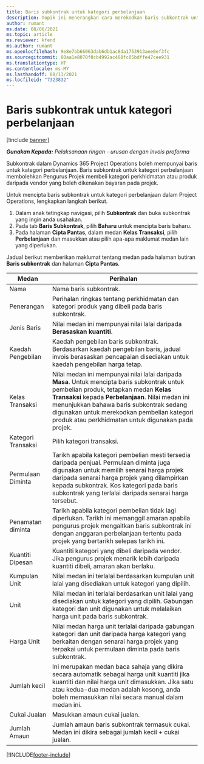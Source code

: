 ```yaml
---
title: Baris subkontrak untuk kategori perbelanjaan
description: Topik ini menerangkan cara merekodkan baris subkontrak untuk perbelanjaan dan menggunakan medan untuk merekodkan pembelian masa daripada vendor.
author: rumant
ms.date: 08/06/2021
ms.topic: article
ms.reviewer: kfend
ms.author: rumant
ms.openlocfilehash: 9e8e7bb66063dab6db1ac8da1753913aee0ef3fc
ms.sourcegitcommit: 80aa1e8070f0cb4992ac408fc05bdffe47cee931
ms.translationtype: HT
ms.contentlocale: ms-MY
ms.lasthandoff: 08/13/2021
ms.locfileid: "7323832"
---
```

#  <a name="subcontract-lines-for-expense-categories"></a>Baris subkontrak untuk kategori perbelanjaan

[!include [banner](../../includes/dataverse-preview.md)]

_**Gunakan Kepada:** Pelaksanaan ringan - urusan dengan invois proforma_

Subkontrak dalam Dynamics 365 Project Operations boleh mempunyai baris untuk kategori perbelanjaan. Baris subkontrak untuk kategori perbelanjaan membolehkan Pengurus Projek membeli kategori perkhidmatan atau produk daripada vendor yang boleh dikenakan bayaran pada projek.

Untuk mencipta baris subkontrak untuk kategori perbelanjaan dalam Project Operations, lengkapkan langkah berikut.

1. Dalam anak tetingkap navigasi, pilih **Subkontrak** dan buka subkontrak yang ingin anda usahakan.
2. Pada tab **Baris Subkontrak**, pilih **Baharu** untuk mencipta baris baharu.
3. Pada halaman **Cipta Pantas**, dalam medan **Kelas Transaksi**, pilih **Perbelanjaan** dan masukkan atau pilih apa-apa maklumat medan lain yang diperlukan.

Jadual berikut memberikan maklumat tentang medan pada halaman butiran **Baris subkontrak** dan halaman **Cipta Pantas**.

| **Medan** |  **Perihalan** |
| ----------| ---------------- |
| Nama | Nama baris subkontrak. |
| Penerangan | Perihalan ringkas tentang perkhidmatan dan kategori produk yang dibeli pada baris subkontrak. |
| Jenis Baris | Nilai medan ini mempunyai nilai lalai daripada **Berasaskan kuantiti**.  |
| Kaedah Pengebilan | Kaedah pengebilan baris subkontrak. Berdasarkan kaedah pengebilan baris, jadual invois berasaskan pencapaian disediakan untuk kaedah pengebilan harga tetap.  |
| Kelas Transaksi | Nilai medan ini mempunyai nilai lalai daripada **Masa**. Untuk mencipta baris subkontrak untuk pembelian produk, tetapkan medan **Kelas Transaksi** kepada **Perbelanjaan**. Nilai medan ini menunjukkan bahawa baris subkontrak sedang digunakan untuk merekodkan pembelian kategori produk atau perkhidmatan untuk digunakan pada projek. |
| Kategori Transaksi | Pilih kategori transaksi. |
| Permulaan Diminta | Tarikh apabila kategori pembelian mesti tersedia daripada penjual. Permulaan diminta juga digunakan untuk memilih senarai harga projek daripada senarai harga projek yang dilampirkan kepada subkontrak. Kos kategori pada baris subkontrak yang terlalai daripada senarai harga tersebut. |
| Penamatan diminta | Tarikh apabila kategori pembelian tidak lagi diperlukan. Tarikh ini memanggil amaran apabila pengurus projek mengaitkan baris subkontrak ini dengan anggaran perbelanjaan tertentu pada projek yang bertarikh selepas tarikh ini. |
| Kuantiti Dipesan | Kuantiti kategori yang dibeli daripada vendor. Jika pengurus projek menarik lebih daripada kuantiti dibeli, amaran akan berlaku.  |
| Kumpulan Unit | Nilai medan ini terlalai berdasarkan kumpulan unit lalai yang disediakan untuk kategori yang dipilih. |
| Unit | Nilai medan ini terlalai berdasarkan unit lalai yang disediakan untuk kategori yang dipilih. Gabungan kategori dan unit digunakan untuk melalaikan harga unit pada baris subkontrak. |
| Harga Unit | Nilai medan harga unit terlalai daripada gabungan kategori dan unit daripada harga kategori yang berkaitan dengan senarai harga projek yang terpakai untuk permulaan diminta pada baris subkontrak.  |
| Jumlah kecil | Ini merupakan medan baca sahaja yang dikira secara automatik sebagai harga unit kuantiti jika kuantiti dan nilai harga unit dimasukkan. Jika satu atau kedua-dua medan adalah kosong, anda boleh memasukkan nilai secara manual dalam medan ini.  |
| Cukai Jualan | Masukkan amaun cukai jualan.  |
| Jumlah Amaun | Jumlah amaun baris subkontrak termasuk cukai. Medan ini dikira sebagai jumlah kecil + cukai jualan.  |


[!INCLUDE[footer-include](../../includes/footer-banner.md)]
